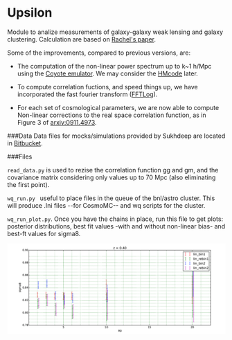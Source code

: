 # Upsilon
Module to analize measurements of galaxy-galaxy weak lensing and galaxy clustering.
Calculation are based on [Rachel's paper](http://arxiv.org/abs/1207.1120v3).

Some of the improvements, compared to previous versions, are:

* The computation of the non-linear power spectrum up to k~1 h/Mpc using the 
 	[Coyote emulator](http://www.hep.anl.gov/cosmology/CosmicEmu/emu.html). We may consider the [HMcode](https://github.com/alexander-mead/hmcode) later.
 
* To compute correlation fuctions, and speed things up, we have incorporated the fast fourier transform ([FFTLog](http://casa.colorado.edu/~ajsh/FFTLog/#motivation)). 
 
* For each set of cosmological parameters, we are now able to compute Non-linear corrections to the real space correlation function, as in Figure 3 of [arxiv:0911.4973](http://arxiv.org/abs/0911.4973). 

###Data
Data files for mocks/simulations provided by Sukhdeep are located
in [Bitbucket](https://bitbucket.org/sukhdeep89/lowz_clustering_lensing).

###Files 

``read_data.py`` is used to rezise the correlation function gg and gm, and
the covariance matrix considering only values up to 70 Mpc (also eliminating the first point).

``wq_run.py `` useful to place files in the queue of the bnl/astro cluster.
This will produce .Ini files --for CosmoMC-- and wq scripts for the cluster.

``wq_run_plot.py``. Once you have the chains in place, run this file to
get plots: posterior distributions, best fit values -with and without non-linear
bias- and best-ft values for sigma8.


![](https://github.com/ja-vazquez/Upsilon/blob/master/sigma8.jpg)